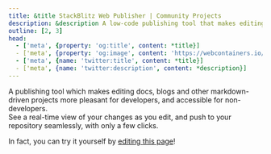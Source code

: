 ```yaml
---
title: &title StackBlitz Web Publisher | Community Projects
description: &description A low-code publishing tool that makes editing docs or blogs pleasant, built with WebContainer API.
outline: [2, 3]
head:
  - ['meta', {property: 'og:title', content: *title}]
  - ['meta', {property: 'og:image', content: 'https://webcontainers.io/img/og/guide-community_inspirations.png'}]
  - ['meta', {name: 'twitter:title', content: *title}]
  - ['meta', {name: 'twitter:description', content: *description}]
---
```

<script setup lang="ts">
import PageHeading from '@theme/components/Helpers/CommunityProjectPageHeading.vue';
import Screenshot from '@theme/components/Helpers/Screenshot.vue';
import VideoLink from '@theme/components/Helpers/VideoLink.vue';
import AttributionLinks from '@theme/components/Helpers/AttributionLinks.vue';
import { people } from '@theme/data/people';
const { SYLWIA_VARGAS } = people;
</script>

<PageHeading title="StackBlitz Web Publisher" category="lowCode" />

A publishing tool which makes editing docs, blogs and other markdown-driven projects more pleasant for developers, and accessible for non-developers.  
See a real-time view of your changes as you edit, and push to your repository seamlessly, with only a few clicks.

In fact, you can try it yourself by [editing this page](https://stackblitz.com/~/github.com/stackblitz/webcontainer-docs/edit/main/docs/community-projects/stackblitz-web-publisher.md?initialPath=%2Fcommunity-projects%2Fweb-publisher)!

<Screenshot src="/img/community/web_publisher.png" alt="Web Publisher" href="https://stackblitz.com/~/github.com/stackblitz/webcontainer-docs/edit/main/docs/community-projects/web-publisher.md?initialPath=%2Fcommunity-projects%2Fweb-publisher" />

<VideoLink
  imgSrc="/img/community/web_publisher_talk.png"
  title="Web Publisher at Next.js Conf 2022"
  body="Watch this talk from Next.js Conf 2022 by Sylwia Vargas, a Developer Advocate at StackBlitz, about making your docs editing experience easier."
  href="https://youtube.com/watch?v=B4rqK-o1QZw"
/>
<AttributionLinks :attributions="[SYLWIA_VARGAS]" />
